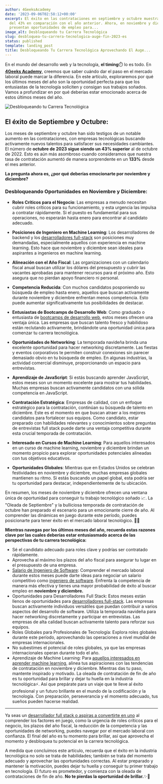 ```yaml
---
author: 4GeeksAcademy
date: '2023-09-06T02:58:12+00:00'
excerpt: El éxito en las contrataciones en septiembre y octubre muestra un aumento
  del 43% en comparación con el año anterior. Ahora, en noviembre y diciembre, se
  presentan oportunidades de empleo para...
image_alt: Desbloqueando tu Carrera Tecnológica
slug: desbloquea-tu-carrera-tecnologica-auge-fin-2023-es
status: published
template: landing_post
title: Desbloqueando Tu Carrera Tecnológica Aprovechando El Auge...
---
```

En el mundo del desarrollo web y la tecnología, **el timing**⏱️ lo es todo. En [**4Geeks Academy**](https://4geeksacademy.com/es/inicio?lang=es), creemos que saber cuándo dar el paso en el mercado laboral puede marcar la diferencia. En este artículo, exploraremos por qué los últimos meses del año son la oportunidad perfecta para que los entusiastas de la tecnología soliciten y consigan sus trabajos soñados. Vamos a profundizar en por qué deberías estar emocionado acerca de estos últimos meses del año.

![Desbloqueando tu Carrera Tecnológica](https://breathecode.herokuapp.com/v1/media/file/laptop-closeup-jpg)


## El éxito de Septiembre y Octubre:
Los meses de septiembre y octubre han sido testigos de un notable aumento en las contrataciones, con empresas tecnológicas buscando activamente nuevos talentos para satisfacer sus necesidades cambiantes. El número de **octubre de 2023 sigue siendo un 43% superior** al de octubre de 2022. Esto es aún más asombroso cuando consideramos que nuestra tasa de contratación aumentó de manera sorprendente en un **133%** desde el mes anterior.

**La pregunta ahora es, ¿por qué deberías emocionarte por noviembre y diciembre?**


### Desbloqueando Oportunidades en Noviembre y Diciembre:

- **Roles Críticos para el Negocio**: Las empresas a menudo necesitan cubrir roles críticos para su funcionamiento, y esta urgencia las impulsa a contratar rápidamente. Si el puesto es fundamental para sus operaciones, no esperarán hasta enero para encontrar al candidato adecuado.

- **Posiciones de Ingeniero en Machine Learning**: Los desarrolladores de backend y los [desarrolladores full-stack](https://4geeksacademy.com/es/coding-bootcamps/desarrollador-full-stack?lang=es) son posiciones muy demandadas, especialmente aquellos con experiencia en machine learning. Esto hace que noviembre y diciembre sean ideales para aspirantes a ingenieros en machine learning.

- **Alineación con el Año Fiscal**: Las organizaciones con un calendario fiscal anual buscan utilizar los dólares del presupuesto y cubrir las vacantes aprobadas para mantener recursos para el próximo año. Esto asegura que no pierdan apoyo financiero ni personal.

- **Competencia Reducida**: Con muchos candidatos posponiendo su búsqueda de empleo hasta enero, aquellos que buscan activamente durante noviembre y diciembre enfrentan menos competencia. Esto puede aumentar significativamente tus posibilidades de destacar.

- **Entusiastas de Bootcamps de Desarrollo Web**: Como graduado o entusiasta de [bootcamps de desarrollo web](https://4geeksacademy.com/es/bootcamp-de-programacion/estudiar-en-un-bootcamp-de-programacion), estos meses ofrecen una ventaja única. Las empresas que buscan talento fresco y habilidoso están reclutando activamente, brindándote una oportunidad única para comenzar tu carrera tecnológica.

- **Oportunidades de Networking**: La temporada navideña brinda una excelente oportunidad para hacer networking discretamente. Las fiestas y eventos corporativos te permiten construir conexiones sin parecer demasiado obvio en tu búsqueda de empleo. En algunas industrias, la actividad comercial disminuye, proporcionando un espacio para entrevistas.

- **Aprendizaje de JavaScript**: Si estás buscando aprender JavaScript, estos meses son un momento excelente para mostrar tus habilidades. Muchas empresas buscan activamente candidatos con una sólida competencia en JavaScript.

- **Contratación Estratégica**: Empresas de calidad, con un enfoque estratégico para la contratación, continúan su búsqueda de talento en diciembre. Este es el momento en que buscan atraer a los mejores candidatos para fortalecer sus equipos. Como candidato, estar preparado con habilidades relevantes y conocimientos sobre preguntas de entrevistas full stack puede darte una ventaja competitiva durante esta crucial temporada de contratación.

- **Interesado en Cursos de Machine Learning**: Para aquellos interesados en un curso de machine learning, noviembre y diciembre brindan un momento propicio para explorar oportunidades potenciales alineadas con tus objetivos educativos.

- **Oportunidades Globales**: Mientras que en Estados Unidos se celebran festividades en noviembre y diciembre, muchas empresas globales mantienen su ritmo. Si estás buscando un papel global, esta podría ser tu oportunidad para destacar, independientemente de tu ubicación. 


En resumen, los meses de noviembre y diciembre ofrecen una ventana única de oportunidad para conseguir tu trabajo tecnológico soñado 📈. La "Oleada de Septiembre" y la bulliciosa temporada de contratación de octubre han preparado el escenario para un emocionante cierre de año. Al comprender las dinámicas en juego durante este período, puedes posicionarte para tener éxito en el mercado laboral tecnológico. 🎉🎉 

**Mientras navegas por los últimos meses del año, recuerda estas razones clave por las cuales deberías estar entusiasmado acerca de las perspectivas de tu carrera tecnológica:**

- Sé el candidato adecuado para roles clave y podrías ser contratado rápidamente.
- Aprovecha al máximo los plazos del año fiscal para asegurar tu lugar en el presupuesto de una empresa.
- [Salario de Ingeniero de Software](https://4geeksacademy.com/es/cuanto-gana-un-programador/cuanto-gana-un-programador): Comprender el mercado laboral durante estos meses puede darte ideas para negociar un salario competitivo como [ingeniero de software](https://4geeksacademy.com/es/coding-bootcamps/ingenieria-de-software-programacion). Enfrenta la competencia de manera más efectiva y tienes una mayor probabilidad de éxito al buscar empleo en **noviembre y diciembre.**
- Oportunidades para Desarrolladores Full Stack: Estos meses están llenos de oportunidades para [desarrolladores full-stack](https://4geeksacademy.com/es/desarrollador-full-stack/desarrollador-full-stack-developer). Las empresas buscan activamente individuos versátiles que puedan contribuir a varios aspectos del desarrollo de software. Utiliza la temporada navideña para hacer networking discretamente y participar en entrevistas. Las empresas de alta calidad buscan activamente talento para reforzar sus equipos.
- Roles Globales para Profesionales de Tecnología: Explora roles globales durante este período, aprovechando las operaciones a nivel mundial de empresas internacionales.
- No subestimes el potencial de roles globales, ya que las empresas internacionales operan durante todo el año.
- Aprendizaje de Machine Learning: Para [aquellos interesados en aprender machine learning](https://4geeksacademy.com/es/coding-bootcamps/curso-datascience-machine-learning?lang=es), alinea tus aspiraciones con las tendencias de contratación en noviembre y diciembre. Mientras das tu paso, mantente inspirado y motivado. La oleada de contratación de fin de año es tu oportunidad para brillar y dejar tu huella en la industria tecnológica⚡. Así que prepárate para un viaje que te lleve al éxito profesional y un futuro brillante en el mundo de la codificación y la tecnología. Con preparación, perseverancia y el momento adecuado, tus sueños pueden hacerse realidad.

---
Ya seas un [desarrollador full stack o aspiras a convertirte en uno](https://4geeksacademy.com/desarrollador-full-stack-developer) al comprender los factores en juego, como la urgencia de roles críticos para el negocio, los plazos del año fiscal, la reducción de la competencia y las oportunidades de networking, puedes navegar por el mercado laboral con confianza. El final del año es tu momento para brillar, así que aprovecha el momento y desbloquea tu potencial en la carrera tecnológica.

A medida que concluimos este artículo, recuerda que el éxito en la industria tecnológica no solo se trata de habilidades; también se trata del momento adecuado y aprovechar las oportunidades correctas. Al estar preparado y mantener la motivación, puedes dejar tu huella y conseguir tu primer trabajo en tecnología. El futuro es prometedor, y comienza con la oleada de contrataciones de fin de año. **No te pierdas la oportunidad de brillar.**✨🎉